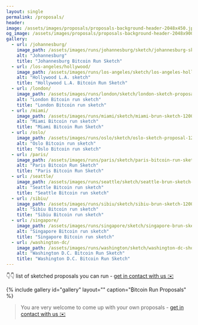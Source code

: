 ```yaml
---
layout: single
permalink: /proposals/
header:
image: /assets/images/proposals/proposals-background-header-2048x450.jpeg
og_image: /assets/images/proposals/proposals-background-header-2048x900.png
gallery:
  - url: /johannesburg/
    image_path: /assets/images/runs/johannesburg/sketch/johannesburg-sketch-overlay-1600x1096.jpeg
    alt: "Johannesburg"
    title: "Johannesburg Bitcoin Run Sketch"
  - url: /los-angeles/hollywood/
    image_path: /assets/images/runs/los-angeles/sketch/los-angeles-hollywood-1200x1058.jpeg
    alt: "Hollywood L.A. sketch"
    title: "Hollywood L.A. Bitcoin Run Sketch"
  - url: /london/
    image_path: /assets/images/runs/london/sketch/london-sketch-proposal-1200x900.png
    alt: "London Bitcoin run sketch"
    title: "London Bitcoin run sketch"
  - url: /miami/
    image_path: /assets/images/runs/miami/sketch/miami-brun-sketch-1200x900.png
    alt: "Miami Bitcoin run sketch"
    title: "Miami Bitcoin Run Sketch"
  - url: /oslo/
    image_path: /assets/images/runs/oslo/sketch/oslo-sketch-proposal-1200x900.png
    alt: "Oslo Bitcoin run sketch"
    title: "Oslo Bitcoin run sketch"
  - url: /paris/
    image_path: /assets/images/runs/paris/sketch/paris-bitcoin-run-sketch-1200x719.jpeg
    alt: "Paris Bitcoin Run Sketch"
    title: "Paris Bitcoin Run Sketch"
  - url: /seattle/
    image_path: /assets/images/runs/seattle/sketch/seattle-brun-sketch-1200x900.png
    alt: "Seattle Bitcoin run sketch"
    title: "Seattle Bitcoin run sketch"
  - url: /sibiu/
    image_path: /assets/images/runs/sibiu/sketch/sibiu-brun-sketch-1200x900.png
    alt: "Sibiu Bitcoin run sketch"
    title: "Sibiu Bitcoin run sketch"
  - url: /singapore/
    image_path: /assets/images/runs/singapore/sketch/singapore-brun-sketch-1200x900.png
    alt: "Singapore Bitcoin run sketch"
    title: "Singapore Bitcoin run sketch"
  - url: /washington-dc/
    image_path: /assets/images/runs/washington/sketch/washington-dc-short-version.jpeg
    alt: "Washington D.C. Bitcoin Run Sketch"
    title: "Washington D.C. Bitcoin Run Sketch"
---
```


👇👇 list of sketched proposals you can run - [get in contact with us ✉️](mailto:bitcoinruns@protonmail.com)

{% include gallery id="gallery" layout="" caption="₿itcoin Run Proposals" %}

> You are very welcome to come up with your own proposals - [get in contact with us ✉️](mailto:bitcoinruns@protonmail.com)